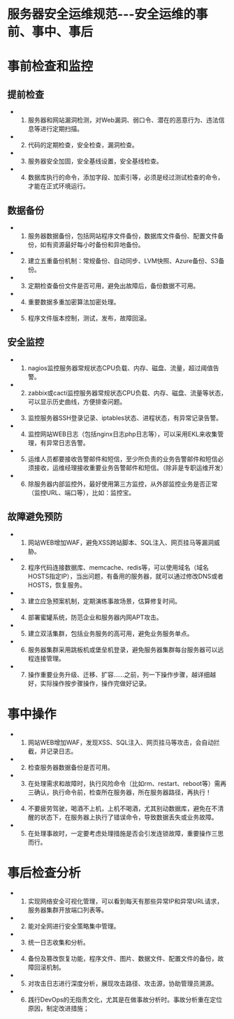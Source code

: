 # 服务器安全运维规范---安全运维的事前、事中、事后


# 事前检查和监控
## 提前检查
- 1. 服务器和网站漏洞检测，对Web漏洞、弱口令、潜在的恶意行为、违法信息等进行定期扫描。
- 2. 代码的定期检查，安全检查，漏洞检查。
- 3. 服务器安全加固，安全基线设置，安全基线检查。
- 4. 数据库执行的命令，添加字段、加索引等，必须是经过测试检查的命令，才能在正式环境运行。

## 数据备份
- 1. 服务器数据备份，包括网站程序文件备份，数据库文件备份、配置文件备份，如有资源最好每小时备份和异地备份。
- 2. 建立五重备份机制：常规备份、自动同步、LVM快照、Azure备份、S3备份。
- 3. 定期检查备份文件是否可用，避免出故障后，备份数据不可用。
- 4. 重要数据多重加密算法加密处理。
- 5. 程序文件版本控制，测试，发布，故障回滚。

## 安全监控
- 1. nagios监控服务器常规状态CPU负载、内存、磁盘、流量，超过阈值告警。
- 2. zabbix或cacti监控服务器常规状态CPU负载、内存、磁盘、流量等状态，可以显示历史曲线，方便排查问题。
- 3. 监控服务器SSH登录记录、iptables状态、进程状态，有异常记录告警。
- 4. 监控网站WEB日志（包括nginx日志php日志等），可以采用EKL来收集管理，有异常日志告警。
- 5. 运维人员都要接收告警邮件和短信，至少所负责的业务告警邮件和短信必须接收，运维经理接收重要业务告警邮件和短信。（除非是专职运维开发）
- 6. 除服务器内部监控外，最好使用第三方监控，从外部监控业务是否正常（监控URL、端口等），比如：监控宝。

## 故障避免预防
- 1. 网站WEB增加WAF，避免XSS跨站脚本、SQL注入、网页挂马等漏洞威胁。
- 2. 程序代码连接数据库、memcache、redis等，可以使用域名（域名HOSTS指定IP），当出问题，有备用的服务器，就可以通过修改DNS或者HOSTS，恢复服务。
- 3. 建立应急预案机制，定期演练事故场景，估算修复时间。
- 4. 部署蜜罐系统，防范企业和服务器内网APT攻击。
- 5. 建立双活集群，包括业务服务的高可用，避免业务服务单点。
- 6. 服务器集群采用跳板机或堡垒机登录，避免服务器集群每台服务器可以远程连接管理。
- 7. 操作重要业务升级、迁移、扩容……之前，列一下操作步骤，越详细越好，实际操作按步骤操作，操作完做好记录。



# 事中操作
- 1. 网站WEB增加WAF，发现XSS、SQL注入、网页挂马等攻击，会自动拦截，并记录日志。
- 2. 检查服务器数据备份是否可用。
- 3. 在处理需求和故障时，执行风险命令（比如rm、restart、reboot等）需再三确认，执行命令前，检查所在服务器，所在服务器路径，再执行！
- 4. 不要疲劳驾驶，喝酒不上机，上机不喝酒，尤其别动数据库，避免在不清醒的状态下，在服务器上执行了错误命令，导致数据丢失或业务故障。
- 5. 在处理事故时，一定要考虑处理措施是否会引发连锁故障，重要操作三思而行。


# 事后检查分析
- 1. 实现网络安全可视化管理，可以看到每天有那些异常IP和异常URL请求，服务器集群开放端口列表等。
- 2. 能对全网进行安全策略集中管理。
- 3. 统一日志收集和分析。
- 4. 备份及篡改恢复功能，程序文件、图片、数据文件、配置文件的备份，故障回滚机制。
- 5. 对攻击日志进行深度分析，展现攻击路径、攻击源，协助管理员溯源。
- 6. 践行DevOps的无指责文化，尤其是在做事故分析时。事故分析重在定位原因，制定改进措施；